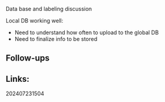 Data base and labeling discussion

Local DB working well:
- Need to understand how often to upload to the global DB
- Need to finalize info to be stored


## Follow-ups


## Links: 



202407231504
